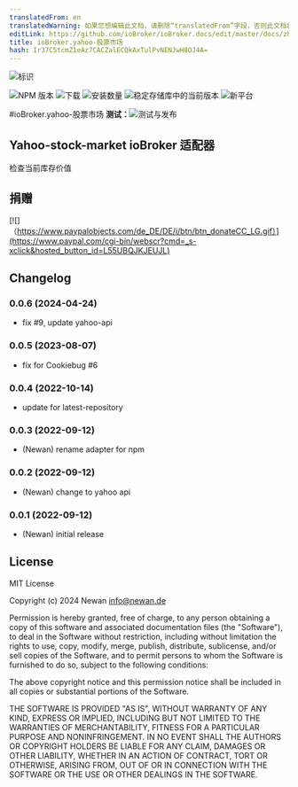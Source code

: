 ```yaml
---
translatedFrom: en
translatedWarning: 如果您想编辑此文档，请删除“translatedFrom”字段，否则此文档将再次自动翻译
editLink: https://github.com/ioBroker/ioBroker.docs/edit/master/docs/zh-cn/adapterref/iobroker.yahoo-stock-market/README.md
title: ioBroker.yahoo-股票市场
hash: Ir37C5tcmZ1eAz7CACZalECQkAxTulPvNENJwH8OJ4A=
---
```

![标识](../../../en/adapterref/iobroker.yahoo-stock-market/admin/yahoo-stock-market.png)

![NPM 版本](https://img.shields.io/npm/v/iobroker.yahoo-stock-market.svg)
![下载](https://img.shields.io/npm/dm/iobroker.yahoo-stock-market.svg)
![安装数量](https://iobroker.live/badges/yahoo-stock-market-installed.svg)
![稳定存储库中的当前版本](https://iobroker.live/badges/yahoo-stock-market-stable.svg)
![新平台](https://nodei.co/npm/iobroker.yahoo-stock-market.png?downloads=true)

#ioBroker.yahoo-股票市场
**测试：**![测试与发布](https://github.com/Newan/ioBroker.yahoo-stock-market/workflows/Test%20and%20Release/badge.svg)

## Yahoo-stock-market ioBroker 适配器
检查当前库存价值

## 捐赠
[![]（https://www.paypalobjects.com/de_DE/DE/i/btn/btn_donateCC_LG.gif）](https://www.paypal.com/cgi-bin/webscr?cmd=_s-xclick&hosted_button_id=L55UBQJKJEUJL)

## Changelog
<!--
    Placeholder for the next version (at the beginning of the line):
    ### **WORK IN PROGRESS**
-->
### 0.0.6 (2024-04-24)
* fix #9, update yahoo-api

### 0.0.5 (2023-08-07)
* fix for Cookiebug #6

### 0.0.4 (2022-10-14)
* update for latest-repository

### 0.0.3 (2022-09-12)
* (Newan) rename adapter for npm

### 0.0.2 (2022-09-12)
* (Newan) change to yahoo api

### 0.0.1 (2022-09-12)
* (Newan) initial release

## License
MIT License

Copyright (c) 2024 Newan <info@newan.de>

Permission is hereby granted, free of charge, to any person obtaining a copy
of this software and associated documentation files (the "Software"), to deal
in the Software without restriction, including without limitation the rights
to use, copy, modify, merge, publish, distribute, sublicense, and/or sell
copies of the Software, and to permit persons to whom the Software is
furnished to do so, subject to the following conditions:

The above copyright notice and this permission notice shall be included in all
copies or substantial portions of the Software.

THE SOFTWARE IS PROVIDED "AS IS", WITHOUT WARRANTY OF ANY KIND, EXPRESS OR
IMPLIED, INCLUDING BUT NOT LIMITED TO THE WARRANTIES OF MERCHANTABILITY,
FITNESS FOR A PARTICULAR PURPOSE AND NONINFRINGEMENT. IN NO EVENT SHALL THE
AUTHORS OR COPYRIGHT HOLDERS BE LIABLE FOR ANY CLAIM, DAMAGES OR OTHER
LIABILITY, WHETHER IN AN ACTION OF CONTRACT, TORT OR OTHERWISE, ARISING FROM,
OUT OF OR IN CONNECTION WITH THE SOFTWARE OR THE USE OR OTHER DEALINGS IN THE
SOFTWARE.